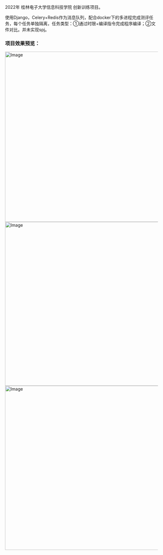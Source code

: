 2022年 桂林电子大学信息科技学院 创新训练项目。

使用Django，Celery+Redis作为消息队列，配合docker下的多进程完成测评任务，每个任务单独隔离，任务类型：①通过时限+编译指令完成程序编译；②文件对比。并未实现spj。

### 项目效果预览：

<img width="1027" height="560" alt="Image" src="https://github.com/user-attachments/assets/b5bca24e-f75e-4d28-ab2a-93e6a44446a2" />

<img width="1012" height="539" alt="Image" src="https://github.com/user-attachments/assets/670f0b89-f47e-456f-9c15-95bc99e67beb" />

<img width="1001" height="540" alt="Image" src="https://github.com/user-attachments/assets/ae77686c-e95e-4d60-84e0-740ecbb106b3" />